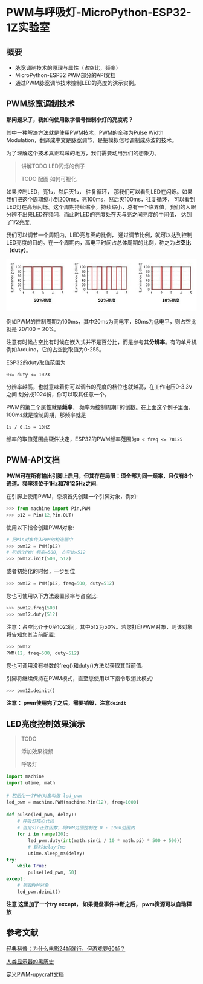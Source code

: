 # PWM与呼吸灯-MicroPython-ESP32-1Z实验室



## 概要

* 脉宽调制技术的原理与属性（占空比，频率）
* MicroPython-ESP32 PWM部分的API文档
* 通过PWM脉宽调节技术控制LED的亮度的演示实例。





## PWM脉宽调制技术

**那问题来了，我如何使用数字信号控制小灯的亮度呢？**

其中一种解决方法就是使用PWM技术，PWM的全称为Pulse Width Modulation，翻译成中文是脉宽调节，是把模拟信号调制成脉波的技术。

为了理解这个技术真正鸡贼的地方，我们需要动用我们的想象力。

> 讲解TODO LED闪烁的例子 
>
> TODO 配图 如何可视化

如果控制LED，亮1s，然后灭1s， 往复循环， 那我们可以看到LED在闪烁。如果我们把这个周期缩小到200ms，亮100ms，然后灭100ms，往复循环， 可以看到LED灯在高频闪烁。这个周期持续缩小，持续缩小，总有一个临界值，我们的人眼分辨不出来LED在频闪，而此时LED的亮度处在灭与亮之间亮度的中间值， 达到了1/2亮度。

我们可以调节一个周期内，LED亮与灭的比例， 通过调节比例，就可以达到控制LED亮度的目的。在一个周期内，高电平时间占总体周期的比例，称之为**占空比 （duty）**。

![pwm](./image/pwm.jpg)

例如PWM的控制周期为100ms，其中20ms为高电平，80ms为低电平，则占空比就是 20/100 = 20%。



注意有时候占空比有时候在嵌入式并不是百分比，而是参考其**分辨率**。有的单片机例如Arduino，它的占空比取值为0-255。

ESP32的duty取值范围为

```
0<= duty <= 1023
```

分辨率越高，也就意味着你可以调节的亮度的档位也就越高，在工作电压0-3.3v之间 划分成1024份，你可以取其任意一个。



PWM的第二个属性就是**频率**， 频率为控制周期T的倒数。在上面这个例子里面，100ms就是控制周期，那频率就是

```
1s / 0.1s = 10HZ
```

频率的取值范围由硬件决定，ESP32的PWM频率范围为`0 < freq <= 78125` 



## PWM-API文档

**PWM可在所有输出引脚上启用。但其存在局限：须全部为同一频率，且仅有8个通道。频率须位于1Hz和78125Hz之间.**


在引脚上使用PWM，您须首先创建一个引脚对象，例如:

```python
>>> from machine import Pin,PWM
>>> p12 = Pin(12,Pin.OUT)
```

使用以下指令创建PWM对象:

```python
# 把Pin对象传入PWM的构造器中
>>> pwm12 = PWM(p12)
# 初始化PWM 频率=500, 占空比=512
>>> pwm12.init(500, 512)
```

或者初始化的时候，一步到位

```python
>>> pwm12 = PWM(p12, freq=500, duty=512)
```



您也可使用以下方法设置频率与占空比:

```python
>>> pwm12.freq(500)
>>> pwm12.duty(512)
```

注意：占空比介于0至1023间，其中512为50%。若您打印PWM对象，则该对象将告知您其当前配置:

```python
>>> pwm12
PWM(12, freq=500, duty=512)
```

您也可调用没有参数的freq()和duty()方法以获取其当前值。



引脚将继续保持在PWM模式，直至您使用以下指令取消此模式:

```python
>>> pwm12.deinit()
```

**注意： pwm使用完了之后，需要销毁，注意`deinit`**

## LED亮度控制效果演示

> TODO 
>
> 添加效果视频
>
> 呼吸灯



```python
import machine
import utime, math

# 初始化一个PWM对象叫做 led_pwm
led_pwm = machine.PWM(machine.Pin(12), freq=1000)

def pulse(led_pwm, delay):
    # 呼吸灯核心代码
    # 借用sin正弦函数，将PWM范围控制在 0 - 1000范围内
    for i in range(20):
        led_pwm.duty(int(math.sin(i / 10 * math.pi) * 500 + 500))
        # 延时delay个ms
        utime.sleep_ms(delay)
try:
    while True:
        pulse(led_pwm, 50)
except:
    # 销毁PWM对象
    led_pwm.deinit()
```



**注意 这里加了一个try except， 如果键盘事件中断之后， pwm资源可以自动释放**



## 参考文献



[经典科普：为什么电影24帧就行，但游戏要60帧？](http://www.igao7.com/news/201510/QMB9FrbTUNLvjpd8.html)

[人类显示器的黑历史](http://www.igao7.com/news/201807/oJMDaPCKHbeufGdI.html)

[定义PWM-upycraft文档](https://dfrobot.gitbooks.io/upycraft_cn/3.2.8%20PWM.html)

